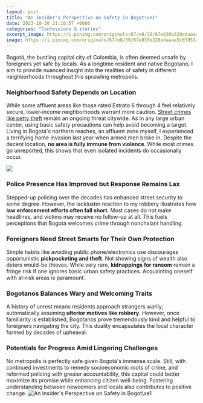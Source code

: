 ```yaml
---
layout: post
title: "An Insider's Perspective on Safety in Bogot\xe1"
date: 2023-10-30 21:10:57 +0000
categories: "Confessions & stories"
excerpt_image: https://i.pinimg.com/originals/67/e8/30/67e830e320adaaae3c03953a0b64c184.jpg
image: https://i.pinimg.com/originals/67/e8/30/67e830e320adaaae3c03953a0b64c184.jpg
---
```


Bogotá, the bustling capital city of Colombia, is often deemed unsafe by foreigners yet safe by locals. As a longtime resident and native Bogotano, I aim to provide nuanced insight into the realities of safety in different neighborhoods throughout this sprawling metropolis. 
### Neighborhood Safety Depends on Location
While some affluent areas like those rated Estrato 6 through 4 feel relatively secure, lower-income neighborhoods warrant more caution. [Street crimes like petty theft](https://travelokla.github.io/2023-12-21-ne-pas-visiter-le-venezuela-pour-le-moment/) remain an ongoing threat citywide. As in any large urban center, using basic safety precautions can help avoid becoming a target. 
Living in Bogotá's northern reaches, an affluent zone myself, I experienced a terrifying home invasion last year when armed men broke in. Despite the decent location, **no area is fully immune from violence**. While most crimes go unreported, this shows that even isolated incidents do occasionally occur.

![](https://info.varonis.com/hs-fs/hubfs/Imported_Blog_Media/insider-threats-indicators-1.png?width=1240&amp;height=1095&amp;name=insider-threats-indicators-1.png)
### Police Presence Has Improved but Response Remains Lax  
Stepped-up policing over the decades has enhanced street security to some degree. However, the lackluster reaction to my robbery illustrates how **law enforcement efforts often fall short**. Most cases do not make headlines, and victims may receive no follow-up at all. This fuels perceptions that Bogotá welcomes crime through nonchalant handling.
### Foreigners Need Street Smarts for Their Own Protection   
Simple habits like avoiding public phone/electronics use discourages opportunistic **pickpocketing and theft**. Not showing signs of wealth also deters would-be thieves. While very rare, **kidnappings for ransom** remain a fringe risk if one ignores basic urban safety practices. Acquainting oneself with at-risk areas is paramount.
### Bogotanos Balances Wary and Welcoming Traits
A history of unrest means residents approach strangers warily, automatically assuming **ulterior motives like robbery**. However, once familiarity is established, Bogotanos prove tremendously kind and helpful to foreigners navigating the city. This duality encapsulates the local character formed by decades of upheaval.
### Potentials for Progress Amid Lingering Challenges  
No metropolis is perfectly safe given Bogotá's immense scale. Still, with continued investments to remedy socioeconomic roots of crime, and reformed policing with greater accountability, this capital could better maximize its promise while enhancing citizen well-being. Fostering understanding between newcomers and locals also contributes to positive change.
![An Insider's Perspective on Safety in Bogot\xe1](https://i.pinimg.com/originals/67/e8/30/67e830e320adaaae3c03953a0b64c184.jpg)